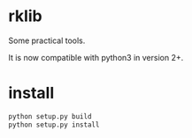 # rklib
Some practical tools. 

It is now compatible with python3 in version 2+.



# install

```bash
python setup.py build
python setup.py install
```


